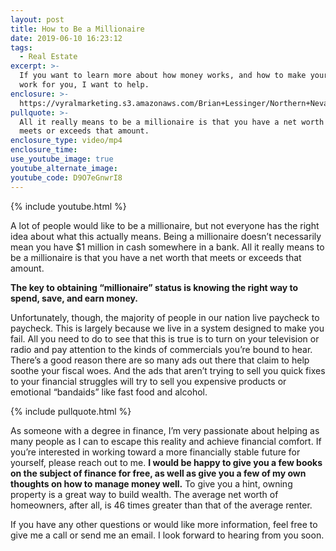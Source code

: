 ```yaml
---
layout: post
title: How to Be a Millionaire
date: 2019-06-10 16:23:12
tags:
  - Real Estate
excerpt: >-
  If you want to learn more about how money works, and how to make your money
  work for you, I want to help.
enclosure: >-
  https://vyralmarketing.s3.amazonaws.com/Brian+Lessinger/Northern+Nevada+Real+Estate-+What+You+Can+Do+to+Become+a+Millionaire.mp4
pullquote: >-
  All it really means to be a millionaire is that you have a net worth that
  meets or exceeds that amount.
enclosure_type: video/mp4
enclosure_time:
use_youtube_image: true
youtube_alternate_image:
youtube_code: D9O7eGnwrI8
---
```


{% include youtube.html %}

A lot of people would like to be a millionaire, but not everyone has the right idea about what this actually means. Being a millionaire doesn’t necessarily mean you have $1 million in cash somewhere in a bank. All it really means to be a millionaire is that you have a net worth that meets or exceeds that amount.&nbsp;

**The key to obtaining “millionaire” status is knowing the right way to spend, save, and earn money.&nbsp;**

Unfortunately, though, the majority of people in our nation live paycheck to paycheck. This is largely because we live in a system designed to make you fail. All you need to do to see that this is true is to turn on your television or radio and pay attention to the kinds of commercials you’re bound to hear. There’s a good reason there are so many ads out there that claim to help soothe your fiscal woes. And the ads that aren’t trying to sell you quick fixes to your financial struggles will try to sell you expensive products or emotional “bandaids” like fast food and alcohol.&nbsp;

{% include pullquote.html %}

As someone with a degree in finance, I’m very passionate about helping as many people as I can to escape this reality and achieve financial comfort. If you’re interested in working toward a more financially stable future for yourself, please reach out to me. **I would be happy to give you a few books on the subject of finance for free, as well as give you a few of my own thoughts on how to manage money well.** To give you a hint, owning property is a great way to build wealth. The average net worth of homeowners, after all, is 46 times greater than that of the average renter.

If you have any other questions or would like more information, feel free to give me a call or send me an email. I look forward to hearing from you soon.